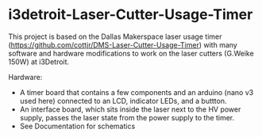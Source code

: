 # i3detroit-Laser-Cutter-Usage-Timer
This project is based on the Dallas Makerspace laser usage timer (https://github.com/cottjr/DMS-Laser-Cutter-Usage-Timer) with many software and hardware modifications to work on the laser cutters (G.Weike 150W) at i3Detroit.

Hardware:
- A timer board that contains a few components and an arduino (nano v3 used here) connected to an LCD, indicator LEDs, and a buttton. 
- An interface board, which sits inside the laser next to the HV power supply, passes the laser state from the power supply to the timer.
- See Documentation for schematics
